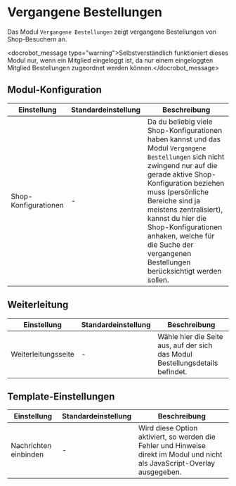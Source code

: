 # Vergangene Bestellungen

Das Modul `Vergangene Bestellungen` zeigt vergangene Bestellungen von Shop-Besuchern an.

<docrobot_message type="warning">Selbstverständlich funktioniert dieses Modul nur, wenn ein Mitglied eingeloggt ist, da nur einem eingeloggten Mitglied Bestellungen zugeordnet werden können.</docrobot_message>

## Modul-Konfiguration

<table>
	<thead>
		<tr>
			<th>Einstellung</th>
			<th>Standardeinstellung</th>
			<th>Beschreibung</th>
		</tr>
	</thead>
	<tbody>
		<tr>
			<td>Shop-Konfigurationen</td>
			<td>-</td>
			<td>Da du beliebig viele Shop-Konfigurationen haben kannst und das Modul <code>Vergangene Bestellungen</code> sich nicht zwingend nur auf die gerade aktive Shop-Konfiguration beziehen muss (persönliche Bereiche sind ja meistens zentralisiert), kannst du hier die Shop-Konfigurationen anhaken, welche für die Suche der vergangenen Bestellungen berücksichtigt werden sollen.</td>
		</tr>
	</tbody>
</table>

## Weiterleitung

<table>
	<thead>
		<tr>
			<th>Einstellung</th>
			<th>Standardeinstellung</th>
			<th>Beschreibung</th>
		</tr>
	</thead>
	<tbody>
		<tr>
			<td>Weiterleitungsseite</td>
			<td>-</td>
			<td>Wähle hier die Seite aus, auf der sich das Modul <docrobot_route name="order-details">Bestellungsdetails befindet.</docrobot_route></td>
		</tr>
	</tbody>
</table>

## Template-Einstellungen

<table>
	<thead>
		<tr>
			<th>Einstellung</th>
			<th>Standardeinstellung</th>
			<th>Beschreibung</th>
		</tr>
	</thead>
	<tbody>
		<tr>
			<td>Nachrichten einbinden</td>
			<td>-</td>
			<td>Wird diese Option aktiviert, so werden die Fehler und Hinweise direkt im Modul und nicht als JavaScript-Overlay ausgegeben.</td>
		</tr>
	</tbody>
</table>